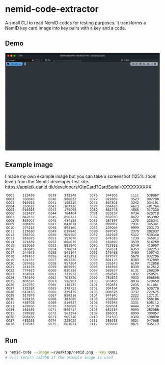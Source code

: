 # nemid-code-extractor

A small CLI to read NemID codes for testing purposes. 
It transforms a NemID key card image into key pairs with a key and a code.



## Demo

![Demo](demo.gif "Demo")

## Example image

I made my own example image but you can take a screenshot (125% zoom level) from the NemID developer test site.
https://appletk.danid.dk/developers/OtpCard?CardSerial=XXXXXXXXXX

![NemID codes](nemid.png "NemID codes")


## Run
```bash
$ nemid-code --image ~/Desktop/nemid.png --key 0001
# will return 123456 if the example image is used
```